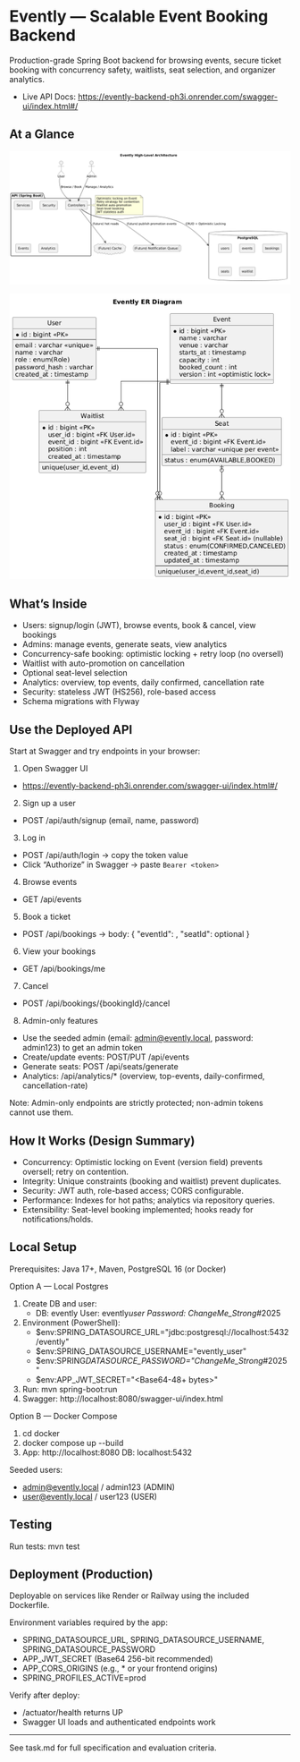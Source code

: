 # Evently — Scalable Event Booking Backend

Production-grade Spring Boot backend for browsing events, secure ticket booking with concurrency safety, waitlists, seat selection, and organizer analytics.

- Live API Docs: https://evently-backend-ph3i.onrender.com/swagger-ui/index.html#/

## At a Glance

![](./High_Level_architechture.png)

![](./ER.png)

## What’s Inside

- Users: signup/login (JWT), browse events, book & cancel, view bookings
- Admins: manage events, generate seats, view analytics
- Concurrency-safe booking: optimistic locking + retry loop (no oversell)
- Waitlist with auto-promotion on cancellation
- Optional seat-level selection
- Analytics: overview, top events, daily confirmed, cancellation rate
- Security: stateless JWT (HS256), role-based access
- Schema migrations with Flyway

## Use the Deployed API

Start at Swagger and try endpoints in your browser:

1. Open Swagger UI

- https://evently-backend-ph3i.onrender.com/swagger-ui/index.html#/

2. Sign up a user

- POST /api/auth/signup (email, name, password)

3. Log in

- POST /api/auth/login → copy the token value
- Click “Authorize” in Swagger → paste `Bearer <token>`

4. Browse events

- GET /api/events

5. Book a ticket

- POST /api/bookings → body: { "eventId": <id>, "seatId": optional }

6. View your bookings

- GET /api/bookings/me

7. Cancel

- POST /api/bookings/{bookingId}/cancel

8. Admin-only features

- Use the seeded admin (email: admin@evently.local, password: admin123) to get an admin token
- Create/update events: POST/PUT /api/events
- Generate seats: POST /api/seats/generate
- Analytics: /api/analytics/\* (overview, top-events, daily-confirmed, cancellation-rate)

Note: Admin-only endpoints are strictly protected; non-admin tokens cannot use them.

## How It Works (Design Summary)

- Concurrency: Optimistic locking on Event (version field) prevents oversell; retry on contention.
- Integrity: Unique constraints (booking and waitlist) prevent duplicates.
- Security: JWT auth, role-based access; CORS configurable.
- Performance: Indexes for hot paths; analytics via repository queries.
- Extensibility: Seat-level booking implemented; hooks ready for notifications/holds.

## Local Setup

Prerequisites: Java 17+, Maven, PostgreSQL 16 (or Docker)

Option A — Local Postgres

1. Create DB and user:
   - DB: evently User: evently*user Password: ChangeMe_Strong*#2025
2. Environment (PowerShell):
   - $env:SPRING_DATASOURCE_URL="jdbc:postgresql://localhost:5432/evently"
   - $env:SPRING_DATASOURCE_USERNAME="evently_user"
   - $env:SPRING*DATASOURCE_PASSWORD="ChangeMe_Strong*#2025"
   - $env:APP_JWT_SECRET="<Base64-48+ bytes>"
3. Run: mvn spring-boot:run
4. Swagger: http://localhost:8080/swagger-ui/index.html

Option B — Docker Compose

1. cd docker
2. docker compose up --build
3. App: http://localhost:8080 DB: localhost:5432

Seeded users:

- admin@evently.local / admin123 (ADMIN)
- user@evently.local / user123 (USER)

## Testing

Run tests: mvn test

## Deployment (Production)

Deployable on services like Render or Railway using the included Dockerfile.

Environment variables required by the app:

- SPRING_DATASOURCE_URL, SPRING_DATASOURCE_USERNAME, SPRING_DATASOURCE_PASSWORD
- APP_JWT_SECRET (Base64 256-bit recommended)
- APP_CORS_ORIGINS (e.g., \* or your frontend origins)
- SPRING_PROFILES_ACTIVE=prod

Verify after deploy:

- /actuator/health returns UP
- Swagger UI loads and authenticated endpoints work


---

See task.md for full specification and evaluation criteria.
